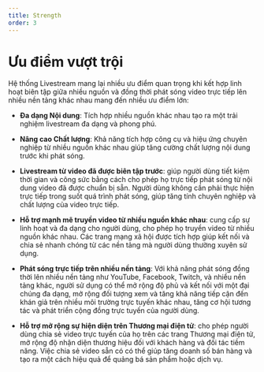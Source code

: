 ```yaml
---
title: Strength
order: 3
---
```


# Ưu điểm vượt trội

Hệ thống Livestream mang lại nhiều ưu điểm quan trọng khi kết hợp linh hoạt biên tập giữa nhiều nguồn và đồng thời phát sóng video trực tiếp lên nhiều nền tảng khác nhau mang đến nhiều ưu điểm lớn:

* **Đa dạng Nội dung**: Tích hợp nhiều nguồn khác nhau tạo ra một trải nghiệm livestream đa dạng và phong phú.

* **Nâng cao Chất lượng**: Khả năng tích hợp công cụ và hiệu ứng chuyên nghiệp từ nhiều nguồn khác nhau giúp tăng cường chất lượng nội dung trước khi phát sóng.

* **Livestream từ video đã được biên tập trước**: giúp người dùng tiết kiệm thời gian và công sức bằng cách cho phép họ trực tiếp phát sóng từ nội dung video đã được chuẩn bị sẵn.
Người dùng không cần phải thực hiện trực tiếp trong suốt quá trình phát sóng, giúp tăng tính chuyên nghiệp và chất lượng của video trực tiếp.

* **Hỗ trợ mạnh mẽ truyền video từ nhiều nguồn khác nhau**: cung cấp sự linh hoạt và đa dạng cho người dùng, cho phép họ truyền video từ nhiều nguồn khác nhau.
Các trang mạng xã hội được tích hợp giúp kết nối và chia sẻ nhanh chóng từ các nền tảng mà người dùng thường xuyên sử dụng.

* **Phát sóng trực tiếp trên nhiều nền tảng**: Với khả năng phát sóng đồng thời lên nhiều nền tảng như YouTube, Facebook, Twitch, và nhiều nền tảng khác, người sử dụng có thể mở rộng độ phủ và kết nối với một đại chúng đa dạng, mở rộng đối tượng xem và tăng khả năng tiếp cận đến khán giả trên nhiều môi trường trực tuyến khác nhau, tăng cơ hội tương tác và phát triển cộng đồng trực tuyến của người dùng.

* **Hỗ trợ mở rộng sự hiện diện trên Thương mại điện tử**: cho phép người dùng chia sẻ video trực tuyến của họ trên các trang Thương mại điện tử, mở rộng độ nhận diện thương hiệu đối với khách hàng và đối tác tiềm năng. Việc chia sẻ video sẵn có có thể giúp tăng doanh số bán hàng và tạo ra một cách hiệu quả để quảng bá sản phẩm hoặc dịch vụ.